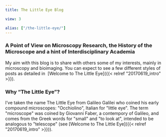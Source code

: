 ```yaml
---
title: The Little Eye Blog

view: 3

alias: ["/the-little-eye/"]
---
```


### A Point of View on Microscopy Research, the History of the Microscope and a hint of Interdisciplinary Academia

My aim with this blog is to share with others some of my interests, mainly in microscopy and bioimaging. You can expect to see a few different styles of posts as detailed in  [Welcome to The Little Eye]({{< relref "20170619_intro" >}}).

### Why “The Little Eye”?

I’ve taken the name The Little Eye from Galileo Galilei who coined his early compound microscopes: "Occhiolino", Italian for "little eye". The term "microscope" was coined by Giovanni Faber, a contempory of Galileo, and comes from the Greek words for "small" and "to look at", intended to be analogous to "telescope" (see [Welcome to The Little Eye]({{< relref "20170619_intro" >}})).
